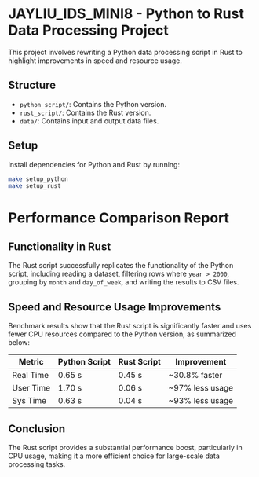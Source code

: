 # JAYLIU_IDS_MINI8 - Python to Rust Data Processing Project

This project involves rewriting a Python data processing script in Rust to highlight improvements in speed and resource usage.

## Structure
- `python_script/`: Contains the Python version.
- `rust_script/`: Contains the Rust version.
- `data/`: Contains input and output data files.

## Setup
Install dependencies for Python and Rust by running:
```bash
make setup_python
make setup_rust
```
# Performance Comparison Report

## Functionality in Rust
The Rust script successfully replicates the functionality of the Python script, including reading a dataset, filtering rows where `year > 2000`, grouping by `month` and `day_of_week`, and writing the results to CSV files.

## Speed and Resource Usage Improvements
Benchmark results show that the Rust script is significantly faster and uses fewer CPU resources compared to the Python version, as summarized below:

| Metric       | Python Script | Rust Script | Improvement      |
|--------------|---------------|-------------|------------------|
| Real Time    | 0.65 s        | 0.45 s      | ~30.8% faster    |
| User Time    | 1.70 s        | 0.06 s      | ~97% less usage  |
| Sys Time     | 0.63 s        | 0.04 s      | ~93% less usage  |

## Conclusion
The Rust script provides a substantial performance boost, particularly in CPU usage, making it a more efficient choice for large-scale data processing tasks.

